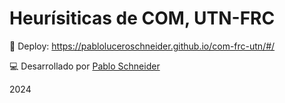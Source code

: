 # Heurísiticas de COM, UTN-FRC

🚀 Deploy: https://pabloluceroschneider.github.io/com-frc-utn/#/

💻 Desarrollado por [Pablo Schneider](https://www.linkedin.com/in/pabloschneider/)

2024
